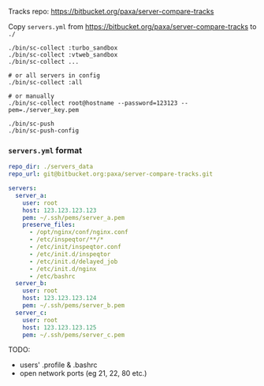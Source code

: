 Tracks repo: https://bitbucket.org/paxa/server-compare-tracks

Copy `servers.yml` from https://bitbucket.org/paxa/server-compare-tracks to `./`

```
./bin/sc-collect :turbo_sandbox
./bin/sc-collect :vtweb_sandbox
./bin/sc-collect ...

# or all servers in config
./bin/sc-collect :all

# or manually
./bin/sc-collect root@hostname --password=123123 --pem=./server_key.pem

./bin/sc-push
./bin/sc-push-config
```

### `servers.yml` format

```yml
repo_dir: ./servers_data
repo_url: git@bitbucket.org:paxa/server-compare-tracks.git

servers:
  server_a:
    user: root
    host: 123.123.123.123
    pem: ~/.ssh/pems/server_a.pem
    preserve_files:
      - /opt/nginx/conf/nginx.conf
      - /etc/inspeqtor/**/*
      - /etc/init/inspeqtor.conf
      - /etc/init.d/inspeqtor
      - /etc/init.d/delayed_job
      - /etc/init.d/nginx
      - /etc/bashrc
  server_b:
    user: root
    host: 123.123.123.124
    pem: ~/.ssh/pems/server_b.pem
  server_c:
    user: root
    host: 123.123.123.125
    pem: ~/.ssh/pems/server_c.pem
```

TODO:

* users' .profile & .bashrc
* open network ports (eg 21, 22, 80 etc.)
